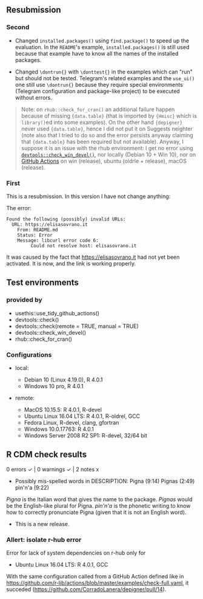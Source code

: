 ## Resubmission

### Second

- Changed `installed.packages()` using `find.package()` to speed up 
  the evaluation. In the `README`'s example, `installed.packages()` is
  still used because that example have to know all the 
  names of the installed packages.

- Changed `\dontrun{}` with `\donttest{}` in the examples which can 
  "run" but should not be tested. Telegram's related examples and the
  `use_ui()` one still use `\dontrun{}` because they require special
  environments (Telegram configuration and package-like project) to be
  executed without errors.
  
> Note: on `rhub::check_for_cran()` an additional failure happen because
of missing `{data.table}` (that is imported by `{Hmisc}` which is
`library()`ed into some examples). On the other hand `{depigner}` never
used `{data.table}`, hence I did not put it on Suggests neighter (note
also that I tried to do so and the error persists anyway claiming that
`{data.table}` has been required but not available). Anyway, I suppose
it is an issue with the rhub environment: I get no error using
[`devtools::check_win_devel()`](https://win-builder.r-project.org/7M0tU8X02QGt),
nor locally (Debian 10 + Win 10), nor on [GitHub
Actions](https://github.com/CorradoLanera/depigner/actions/runs/147626935)
on win (release), ubuntu (oldrle + release), macOS (release).


### First

This is a resubmission. In this version I have not change anything:

The error:

    Found the following (possibly) invalid URLs:
      URL: https://elisasovrano.it
        From: README.md
        Status: Error
        Message: libcurl error code 6:
             Could not resolve host: elisasovrano.it

It was caused by the fact that https://elisasovrano.it had not yet been activated. It is now, and the link is working properly.




## Test environments

### provided by
- usethis::use_tidy_github_actions()
- devtools::check()
- devtools::check(remote = TRUE, manual = TRUE)
- devtools::check_win_devel()
- rhub::check_for_cran()


### Configurations
- local:
  * Debian 10 (Linux 4.19.0), R 4.0.1
  * Windows 10 pro, R 4.0.1

- remote:
  * MacOS 10.15.5: R 4.0.1, R-devel
  * Ubuntu Linux 16.04 LTS: R 4.0.1, R-oldrel, GCC
  * Fedora Linux, R-devel, clang, gfortran
  * Windows 10.0.17763: R 4.0.1
  * Windows Server 2008 R2 SP1: R-devel, 32/64 bit




## R CDM check results

0 errors ✓ | 0 warnings ✓ | 2 notes x

* Possibly mis-spelled words in DESCRIPTION:
     Pigna (9:14)
     Pignas (2:49)
     pìn'n'a (9:22)
     
_Pigna_ is the Italian word that gives the name to the package.
_Pignas_ would be the English-like plural for Pigna.
_pìn'n'a_ is the phonetic writing to know how to correctly pronunciate
Pigna (given that it is not an English word).


* This is a new release.


### Allert: isolate r-hub error
Error for lack of system dependencies on r-hub only for
  * Ubuntu Linux 16.04 LTS: R 4.0.1, GCC
  
With the same configuration called from a GitHub Action defined like in
https://github.com/r-lib/actions/blob/master/examples/check-full.yaml,
it succeded (https://github.com/CorradoLanera/depigner/pull/14).
  
